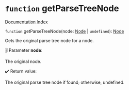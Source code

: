 # `function` getParseTreeNode

[Documentation Index](../README.md)

`function` getParseTreeNode(node: [Node](../interface.Node/README.md) | `undefined`): [Node](../interface.Node/README.md)

Gets the original parse tree node for a node.

🎚️ Parameter **node**:

The original node.

✔️ Return value:

The original parse tree node if found; otherwise, undefined.

